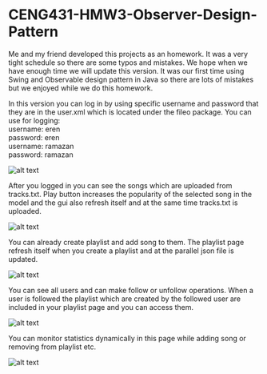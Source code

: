 # CENG431-HMW3-Observer-Design-Pattern

Me and my friend developed this projects as an homework.
It was a very tight schedule so there are some typos and mistakes. We hope when we have enough time we will update this version. It was our first time using Swing and Observable design pattern in Java so there are lots of mistakes but we enjoyed while we do this homework.


In this version you can log in by using specific username and password that they are in the user.xml which is located under the fileo package.
You can use for logging:  
username: eren  
password: eren  
username: ramazan  
password: ramazan  
  
![alt text](https://drive.google.com/uc?export=view&id=12wsJXVwYdIvINm2JuujA0d-7PIhlHXXQ)

After you logged in you can see the songs which are uploaded from tracks.txt.
Play button increases the popularity of the selected song in the model and the gui also refresh itself and at the same time tracks.txt is uploaded.  

![alt text](https://drive.google.com/uc?export=view&id=1ia7QvdV38OulP2ljeVEUBTl7zjdIshkP)

You can already create playlist and add song to them. The playlist page refresh itself when you create a playlist and at the parallel json file is updated.  

![alt text](https://drive.google.com/uc?export=view&id=1yHt4YQnGgYOti04GdboE4mAvV7z768Wg)  



You can see all users and can make follow or unfollow operations. When a user is followed the playlist which are created by the followed user are included in your playlist page and you can access them.  

![alt text](https://drive.google.com/uc?export=view&id=15yYoiHBkXuW_tJi-DWddhYHp5WUzc3C6)

You can monitor statistics dynamically in this page while adding song or removing from playlist etc.

![alt text](https://drive.google.com/uc?export=view&id=1M8RgcA_aJsRp1IFOP-G8aq2r6BPHyfoh)





